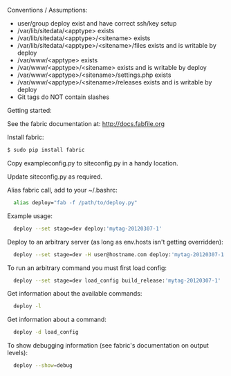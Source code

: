 Conventions / Assumptions:

* user/group deploy exist and have correct ssh/key setup
* /var/lib/sitedata/&lt;apptype&gt; exists
* /var/lib/sitedata/&lt;apptype&gt;/&lt;sitename&gt; exists
* /var/lib/sitedata/&lt;apptype&gt;/&lt;sitename&gt;/files exists and is writable by deploy
* /var/www/&lt;apptype&gt; exists
* /var/www/&lt;apptype&gt;/&lt;sitename&gt; exists and is writable by deploy
* /var/www/&lt;apptype&gt;/&lt;sitename&gt;/settings.php exists
* /var/www/&lt;apptype&gt;/&lt;sitename&gt;/releases exists and is writable by deploy
* Git tags do NOT contain slashes

Getting started:

See the fabric documentation at: http://docs.fabfile.org

Install fabric:

```bash
$ sudo pip install fabric
```

Copy exampleconfig.py to siteconfig.py in a handy location.

Update siteconfig.py as required.

Alias fabric call, add to your ~/.bashrc:

```bash
  alias deploy="fab -f /path/to/deploy.py"
```

Example usage:

```bash
  deploy --set stage=dev deploy:'mytag-20120307-1'
```

  Deploy to an arbitrary server (as long as env.hosts isn&#39;t getting overridden):

```bash
  deploy --set stage=dev -H user@hostname.com deploy:'mytag-20120307-1'
```

  To run an arbitrary command you must first load config:

```bash
  deploy --set stage=dev load_config build_release:'mytag-20120307-1'
```

  Get information about the available commands:

```bash
  deploy -l
```

  Get information about a command:

```bash
  deploy -d load_config
```

  To show debugging information (see fabric&#39;s documentation on output levels):

```bash
  deploy --show=debug
```
